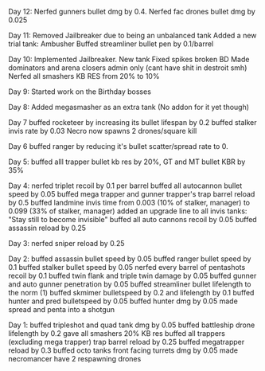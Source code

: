 

Day 12:
Nerfed gunners bullet dmg by 0.4.
Nerfed fac drones bullet dmg by 0.025

Day 11:
Removed Jailbreaker due to being an unbalanced tank
Added a new trial tank: Ambusher
Buffed streamliner bullet pen by 0.1/barrel

Day 10:
Implemented Jailbreaker. New tank
Fixed spikes broken BD
Made dominators and arena closers admin only (cant have shit in destroit smh)
Nerfed all smashers KB RES from 20% to 10%


Day 9:
Started work on the Birthday bosses

Day 8:
Added megasmasher as an extra tank (No addon for it yet though)

Day 7
buffed rocketeer by increasing its bullet lifespan by 0.2
buffed stalker invis rate by 0.03
Necro now spawns 2 drones/square kill


Day 6
buffed ranger by reducing it's bullet scatter/spread rate to 0.



Day 5:
buffed alll trapper bullet kb res by 20%, GT and MT bullet KBR by 35%


Day 4:
nerfed triplet recoil by 0.1 per barrel
buffed all autocannon bullet speed by 0.05
buffed mega trapper and gunner trapper's trap barrel reload by 0.5
buffed landmine invis time from 0.003 (10% of stalker, manager) to 0.099 (33% of stalker, manager)
added an upgrade line to all invis tanks: "Stay still to become invisible"
buffed all auto cannons recoil by 0.05
buffed assassin reload by 0.25




Day 3:
nerfed sniper reload by 0.25



Day 2:
buffed assassin bullet speed by 0.05
buffed ranger bullet speed by 0.1
buffed stalker bullet speed by 0.05
nerfed every barrel of pentashots recoil by 0.1
buffed twin flank and triple twin damage by 0.05
buffed gunner and auto gunner penetration by 0.05
buffed streamliner bullet lifelength to the norm (1)
buffed skmimer bulletspeed by 0.2 and lifelength by 0.1
buffed hunter and pred bulletspeed by 0.05
buffed hunter dmg by 0.05
made spread and penta into a shotgun




Day 1:
buffed tripleshot and quad tank dmg by 0.05
buffed battleship drone lifelength by 0.2
gave all smashers 20% KB res 
buffed all trappers (excluding mega trapper) trap barrel reload by 0.25
buffed megatrapper reload by 0.3
buffed octo tanks front facing turrets dmg by 0.05
made necromancer have 2 respawning drones